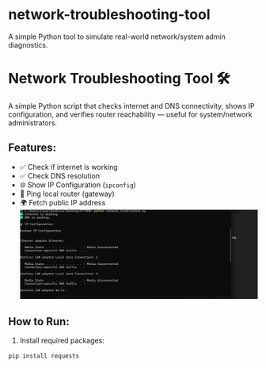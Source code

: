 # network-troubleshooting-tool
A simple Python tool to simulate real-world network/system admin diagnostics.
# Network Troubleshooting Tool 🛠️

A simple Python script that checks internet and DNS connectivity, shows IP configuration, and verifies router reachability — useful for system/network administrators.

## Features:
- ✅ Check if internet is working
- ✅ Check DNS resolution
- 🌐 Show IP Configuration (`ipconfig`)
- 📡 Ping local router (gateway)
- 🌍 Fetch public IP address
![Project Output](output.png)

## How to Run:
1. Install required packages:
```bash
pip install requests




